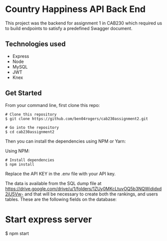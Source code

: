 # Country Happiness API Back End

This project was the backend for assignment 1 in CAB230 which required us to build endpoints to satisfy a predefined Swagger document. 

## Technologies used

- Express
- Node
- MySQL
- JWT
- Knex

## Get Started

From your command line, first clone this repo:

```
# Clone this repository
$ git clone https://github.com/ben04rogers/cab230assignment2.git

# Go into the repository
$ cd cab230assignment2
```

Then you can install the dependencies using NPM or Yarn:

Using NPM: 

```
# Install dependencies
$ npm install
```

Replace the API KEY in the .env file with your API key. 

The data is available from the SQL dump file at https://drive.google.com/drive/u/1/folders/1ZUy0MKcLtuvOQ5b3NQWididxd2jU5Vw- and that will be necessary to create both the rankings, and users tables. These are the following fields on the database:

# Start express server
$ npm start
```
